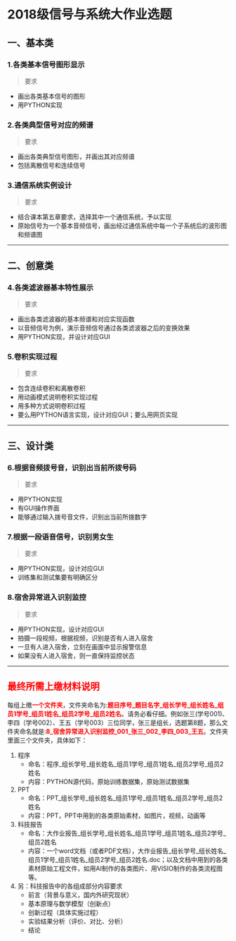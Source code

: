 

# 2018级信号与系统大作业选题

## 一、基本类

### 1.各类基本信号图形显示
> 要求

* 画出各类基本信号的图形
* 用PYTHON实现

### 2.各类典型信号对应的频谱
> 要求

* 画出各类典型信号图形，并画出其对应频谱
* 包括离散信号和连续信号

### 3.通信系统实例设计
> 要求

* 结合课本第五章要求，选择其中一个通信系统，予以实现
* 原始信号为一个基本音频信号，画出经过通信系统中每一个子系统后的波形图和频谱图
  
***

## 二、创意类
### 4.各类滤波器基本特性展示
> 要求

* 画出各类滤波器的基本频谱和对应实现函数
* 以音频信号为例，演示音频信号通过各类滤波器之后的变换效果
* 用PYTHON实现，并设计对应GUI
### 5.卷积实现过程
> 要求

* 包含连续卷积和离散卷积
* 用动画模式说明卷积实现过程
* 用多种方式说明卷积过程
* 要么用PYTHON语言实现，设计对应GUI；要么用网页实现
***

## 三、设计类
### 6.根据音频拨号音，识别出当前所拨号码
> 要求

* 用PYTHON实现
* 有GUI操作界面
* 能够通过输入拨号音文件，识别出当前所拨数字

### 7.根据一段语音信号，识别男女生
> 要求

* 用PYTHON实现，设计对应GUI
* 训练集和测试集要有明确区分

### 8.宿舍异常进入识别监控
> 要求

* 用PYTHON实现，设计对应GUI
* 拍摄一段视频，根据视频，识别是否有人进入宿舍
* 一旦有人进入宿舍，立刻在画面中显示报警信息
* 如果没有人进入宿舍，则一直保持监控状态

***

## <font color=#FF0000>最终所需上缴材料说明</font>
每组上缴<font color=#FF0000>**一个文件夹**</font>，文件夹命名为:<font color=#FF0000>**题目序号_题目名字_组长学号_组长姓名_组员1学号_组员1姓名_组员2学号_组员2姓名**</font>。请务必看仔细。例如张三(学号001)、李四（学号002）、王五（学号003）三位同学，张三是组长，选题第8题，那么文件夹命名就是:<font color=#FF0000>**8_宿舍异常进入识别监控_001_张三_002_李四_003_王五**</font>。文件夹里面三个文件夹，具体如下：
1. 程序
    * 命名：程序_组长学号_组长姓名_组员1学号_组员1姓名_组员2学号_组员2姓名
    * 内容：PYTHON源代码，原始训练数据集，原始测试数据集
2. PPT
    * 命名：PPT_组长学号_组长姓名_组员1学号_组员1姓名_组员2学号_组员2姓名
    * 内容：PPT，PPT中用到的各类原始素材，如图片，视频，动画等
3. 科技报告
    * 命名：大作业报告_组长学号_组长姓名_组员1学号_组员1姓名_组员2学号_组员2姓名
    * 内容：一个word文档（或者PDF文档），大作业报告_组长学号_组长姓名_组员1学号_组员1姓名_组员2学号_组员2姓名.doc；以及文档中用到的各类素材原始工程文件，如用AI制作的各类图片、用VISIO制作的各类流程图等。
4. 另：科技报告中的各组成部分内容要求
    * 前言（背景与意义，国内外研究现状）
    * 基本原理与数学模型（创新点）
    * 创新过程（具体实施过程）
    * 实验结果分析（评价、对比、分析）
    * 结论 

